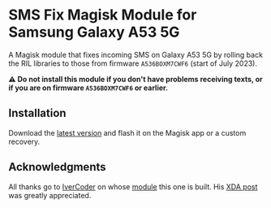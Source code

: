 # SMS Fix Magisk Module for Samsung Galaxy A53 5G

A Magisk module that fixes incoming SMS on Galaxy A53 5G by rolling back the RIL libraries to those from firmware `A536BOXM7CWF6` (start of July 2023).

**⚠️ Do not install this module if you don't have problems receiving texts, or if you are on firmware `A536BOXM7CWF6` or earlier.**

## Installation
Download the [latest version](https://github.com/mytja/a536x-ril-rollback/releases/latest) and flash it on the Magisk app or a custom recovery.

## Acknowledgments
All thanks go to [IverCoder](https://github.com/IverCoder) on whose [module](https://github.com/IverCoder/a03nnxx-ril-rollback) this one is built. His [XDA post](https://xdaforums.com/t/solved-gsi-related-can-not-receive-sms.4636173/post-89192751) was greatly appreciated.
